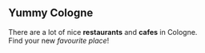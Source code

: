 ## Yummy Cologne

There are a lot of nice **restaurants** and **cafes** in Cologne.  
Find your new *favourite place*!
